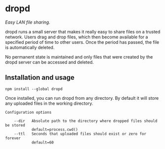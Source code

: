 # dropd
*Easy LAN file sharing.*

dropd runs a small server that makes it really easy to share files on a trusted network. Users drag and drop files, which then become available for a specified period of time to other users. Once the period has passed, the file is automatically deleted.

No permanent state is maintained and only files that were created by the dropd server can be accessed and deleted.

## Installation and usage

```
npm install --global dropd
```

Once installed, you can run dropd from any directory. By default it will store any uploaded files in the working directory.

```
Configuration options

    --dir   Absolute path to the directory where dropped files should be stored
            default=process.cwd()
    --ttl   Seconds that uploaded files should exist or zero for forever
            default=60
```